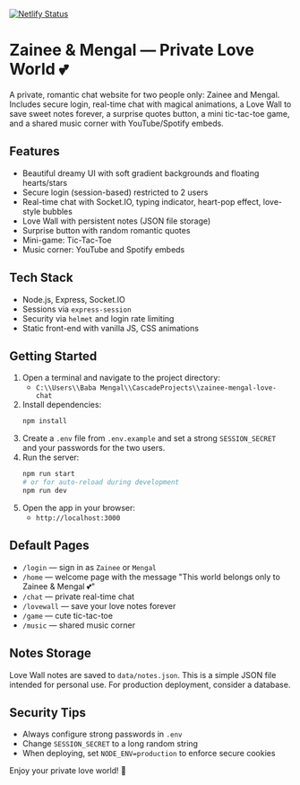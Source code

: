 [![Netlify Status](https://api.netlify.com/api/v1/badges/f4103767-3263-42fd-84b6-4f85a240b208/deploy-status)](https://app.netlify.com/projects/zainee/deploys)

# Zainee & Mengal — Private Love World 💕

A private, romantic chat website for two people only: Zainee and Mengal. Includes secure login, real-time chat with magical animations, a Love Wall to save sweet notes forever, a surprise quotes button, a mini tic-tac-toe game, and a shared music corner with YouTube/Spotify embeds.

## Features
- Beautiful dreamy UI with soft gradient backgrounds and floating hearts/stars
- Secure login (session-based) restricted to 2 users
- Real-time chat with Socket.IO, typing indicator, heart-pop effect, love-style bubbles
- Love Wall with persistent notes (JSON file storage)
- Surprise button with random romantic quotes
- Mini-game: Tic-Tac-Toe
- Music corner: YouTube and Spotify embeds

## Tech Stack
- Node.js, Express, Socket.IO
- Sessions via `express-session`
- Security via `helmet` and login rate limiting
- Static front-end with vanilla JS, CSS animations

## Getting Started
1. Open a terminal and navigate to the project directory:
   - `C:\\Users\\Baba Mengal\\CascadeProjects\\zainee-mengal-love-chat`
2. Install dependencies:
   ```bash
   npm install
   ```
3. Create a `.env` file from `.env.example` and set a strong `SESSION_SECRET` and your passwords for the two users.
4. Run the server:
   ```bash
   npm run start
   # or for auto-reload during development
   npm run dev
   ```
5. Open the app in your browser:
   - `http://localhost:3000`

## Default Pages
- `/login` — sign in as `Zainee` or `Mengal`
- `/home` — welcome page with the message "This world belongs only to Zainee & Mengal 💕"
- `/chat` — private real-time chat
- `/lovewall` — save your love notes forever
- `/game` — cute tic-tac-toe
- `/music` — shared music corner

## Notes Storage
Love Wall notes are saved to `data/notes.json`. This is a simple JSON file intended for personal use. For production deployment, consider a database.

## Security Tips
- Always configure strong passwords in `.env`
- Change `SESSION_SECRET` to a long random string
- When deploying, set `NODE_ENV=production` to enforce secure cookies

Enjoy your private love world! 💖
